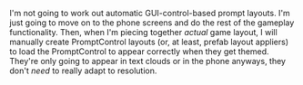 I'm not going to work out automatic GUI-control-based prompt layouts. I'm just going to move on to the phone screens and do the rest of the gameplay functionality. Then, when I'm piecing together _actual_ game layout, I will manually create PromptControl layouts (or, at least, prefab layout appliers) to load the PromptControl to appear correctly when they get themed. They're only going to appear in text clouds or in the phone anyways, they don't _need_ to really adapt to resolution.